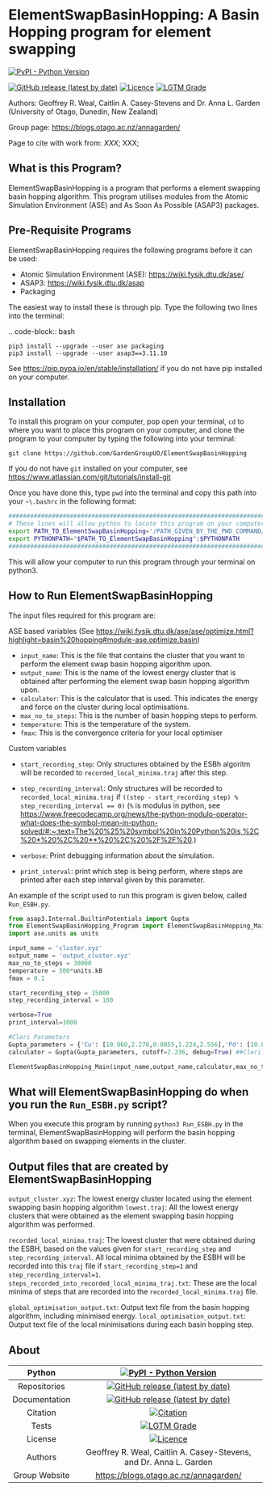 # ElementSwapBasinHopping: A Basin Hopping program for element swapping

[![PyPI - Python Version](https://img.shields.io/badge/Python-3.6%20%7C%203.7%20%7C%203.8%20%7C%203.9-blue)](https://docs.python.org/3/)
<!-- [![Citation](https://img.shields.io/badge/Citation-click%20here-green.svg)](https://dx.doi.org/10.1021/acs.jcim.0c01128) -->
[![GitHub release (latest by date)](https://img.shields.io/github/v/release/GardenGroupUO/ElementSwapBasinHopping)](https://github.com/GardenGroupUO/ElementSwapBasinHopping)
[![Licence](https://img.shields.io/github/license/GardenGroupUO/ElementSwapBasinHopping)](https://www.gnu.org/licenses/agpl-3.0.en.html)
[![LGTM Grade](https://img.shields.io/lgtm/grade/python/github/GardenGroupUO/ElementSwapBasinHopping)](https://lgtm.com/projects/g/GardenGroupUO/ElementSwapBasinHopping/context:python)

Authors: Geoffrey R. Weal, Caitlin A. Casey-Stevens and Dr. Anna L. Garden (University of Otago, Dunedin, New Zealand)

Group page: https://blogs.otago.ac.nz/annagarden/

Page to cite with work from: *XXX*; XXX; 

## What is this Program?

ElementSwapBasinHopping is a program that performs a element swapping basin hopping algorithm. This program utilises modules from the Atomic Simulation Environment (ASE) and As Soon As Possible (ASAP3) packages. 

## Pre-Requisite Programs

ElementSwapBasinHopping requires the following programs before it can be used:

* Atomic Simulation Environment (ASE): https://wiki.fysik.dtu.dk/ase/
* ASAP3: https://wiki.fysik.dtu.dk/asap
* Packaging

The easiest way to install these is through pip. Type the following two lines into the terminal: 

.. code-block:: bash

	pip3 install --upgrade --user ase packaging
	pip3 install --upgrade --user asap3==3.11.10

See https://pip.pypa.io/en/stable/installation/ if you do not have pip installed on your computer. 

## Installation

To install this program on your computer, pop open your terminal, ``cd`` to where you want to place this program on your computer, and clone the program to your computer by typing the following into your terminal:

```
git clone https://github.com/GardenGroupUO/ElementSwapBasinHopping
```

If you do not have ``git`` installed on your computer, see https://www.atlassian.com/git/tutorials/install-git

Once you have done this, type ``pwd`` into the terminal and copy this path into your ``~\.bashrc`` in the following format:

```bash
#####################################################################################
# These lines will allow python to locate this program on your computer.
export PATH_TO_ElementSwapBasinHopping='/PATH_GIVEN_BY_THE_PWD_COMMAND/ElementSwapBasinHopping'
export PYTHONPATH="$PATH_TO_ElementSwapBasinHopping":$PYTHONPATH
#####################################################################################
```

This will allow your computer to run this program through your terminal on python3.

## How to Run ElementSwapBasinHopping

The input files required for this program are:

ASE based variables (See https://wiki.fysik.dtu.dk/ase/ase/optimize.html?highlight=basin%20hopping#module-ase.optimize.basin)

* ``input_name``: This is the file that contains the cluster that you want to perform the element swap basin hopping algorithm upon.
* ``output_name``: This is the name of the lowest energy cluster that is obtained after performing the element swap basin hopping algorithm upon.
* ``calculator``: This is the calculator that is used. This indicates the energy and force on the cluster during local optimisations.
* ``max_no_to_steps``: This is the number of basin hopping steps to perform.
* ``temperature``: This is the temperature of the system.
* ``fmax``: This is the convergence criteria for your local optimiser

Custom variables

* ``start_recording_step``: Only structures obtained by the ESBh algoritm will be recorded to ``recorded_local_minima.traj`` after this step.
* ``step_recording_interval``: Only structures will be recorded to ``recorded_local_minima.traj`` if ``((step - start_recording_step) % step_recording_interval == 0)`` (``%`` is modulus in python, see https://www.freecodecamp.org/news/the-python-modulo-operator-what-does-the-symbol-mean-in-python-solved/#:~:text=The%20%25%20symbol%20in%20Python%20is,%2C%20*%20%2C%20**%20%2C%20%2F%2F%20.)

* ``verbose``: Print debugging information about the simulation.
* ``print_interval``: print which step is being perform, where steps are printed after each step interval given by this parameter.

An example of the script used to run this program is given below, called ``Run_ESBH.py``.

```python
from asap3.Internal.BuiltinPotentials import Gupta
from ElementSwapBasinHopping_Program import ElementSwapBasinHopping_Main
import ase.units as units

input_name = 'cluster.xyz'
output_name = 'output_cluster.xyz'
max_no_to_steps = 30000
temperature = 500*units.kB
fmax = 0.1

start_recording_step = 15000
step_recording_interval = 100

verbose=True
print_interval=1000

#Cleri Parameters
Gupta_parameters = {'Cu': [10.960,2.278,0.0855,1.224,2.556],'Pd': [10.867,3.742,0.1746,1.718,2.7485],('Cu','Pd'): [10.9135,3.01,0.13005,1.471,2.65225]} ##Cleri
calculator = Gupta(Gupta_parameters, cutoff=2.236, debug=True) ##Cleri

ElementSwapBasinHopping_Main(input_name,output_name,calculator,max_no_to_steps,temperature=temperature,fmax=fmax,start_recording_step=start_recording_step,step_recording_interval=step_recording_interval,verbose=verbose,print_interval=print_interval)
```

## What will ElementSwapBasinHopping do when you run the ``Run_ESBH.py`` script?

When you execute this program by running ``python3 Run_ESBH.py`` in the terminal, ElementSwapBasinHopping will perform the basin hopping algorithm based on swapping elements in the cluster. 

## Output files that are created by ElementSwapBasinHopping

``output_cluster.xyz``: The lowest energy cluster located using the element swapping basin hopping algorithm
``lowest.traj``: All the lowest energy clusters that were obtained as the element swapping basin hopping algorithm was performed. 

``recorded_local_minima.traj``: The lowest cluster that were obtained during the ESBH, based on the values given for ``start_recording_step`` and ``step_recording_interval``. All local minima obtained by the ESBH will be recorded into this ``traj`` file if ``start_recording_step=1`` and ``step_recording_interval=1``.
``steps_recorded_into_recorded_local_minima_traj.txt``: These are the local minima of steps that are recorded into the ``recorded_local_minima.traj`` file. 

``global_optimisation_output.txt``: Output text file from the basin hopping algorithm, including minimised energy.
``local_optimisation_output.txt``: Output text file of the local minimisations during each basin hopping step.

## About

<div align="center">

| Python        | [![PyPI - Python Version](https://img.shields.io/badge/Python-3.6%20%7C%203.7%20%7C%203.8%20%7C%203.9-blue)](https://docs.python.org/3/) | 
|:-------------:|:-------------------------------------------------------------------------------------------------------------------------------------------------------------------:|
| Repositories  | [![GitHub release (latest by date)](https://img.shields.io/github/v/release/GardenGroupUO/ElementSwapBasinHopping)](https://github.com/GardenGroupUO/ElementSwapBasinHopping) |
| Documentation | [![GitHub release (latest by date)](https://img.shields.io/github/v/release/GardenGroupUO/ElementSwapBasinHopping)](https://github.com/GardenGroupUO/ElementSwapBasinHopping) | 
| Citation      | [![Citation](https://img.shields.io/badge/Citation-click%20here-green.svg)](https://dx.doi.org/10.1021/acs.jcim.0c01128) | 
| Tests         | [![LGTM Grade](https://img.shields.io/lgtm/grade/python/github/GardenGroupUO/ElementSwapBasinHopping)](https://lgtm.com/projects/g/GardenGroupUO/ElementSwapBasinHopping/context:python)
| License       | [![Licence](https://img.shields.io/github/license/GardenGroupUO/ElementSwapBasinHopping)](https://www.gnu.org/licenses/agpl-3.0.en.html) |
| Authors       | Geoffrey R. Weal, Caitlin A. Casey-Stevens, and Dr. Anna L. Garden |
| Group Website | https://blogs.otago.ac.nz/annagarden/ |

</div>
